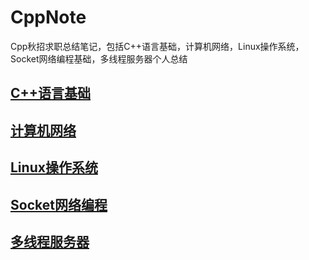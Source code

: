 # CppNote
Cpp秋招求职总结笔记，包括C++语言基础，计算机网络，Linux操作系统，Socket网络编程基础，多线程服务器个人总结

## [C++语言基础]()

## [计算机网络]()

## [Linux操作系统]()

## [Socket网络编程]()

## [多线程服务器]()
